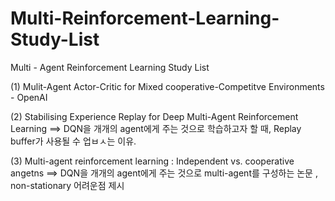 # Multi-Reinforcement-Learning-Study-List
Multi - Agent Reinforcement Learning Study List 


(1) Mulit-Agent Actor-Critic for Mixed cooperative-Competitve Environments - OpenAI

(2) Stabilising Experience Replay for Deep Multi-Agent Reinforcement Learning
==> DQN을 개개의 agent에게 주는 것으로 학습하고자 할 때, Replay buffer가 사용될 수 업ㅂㅅ는 이유.

(3) Multi-agent reinforcement learning : Independent vs. cooperative angetns 
==> DQN을 개개의 agent에게 주는 것으로 multi-agent를 구성하는 논문 , non-stationary 어려운점 제시

